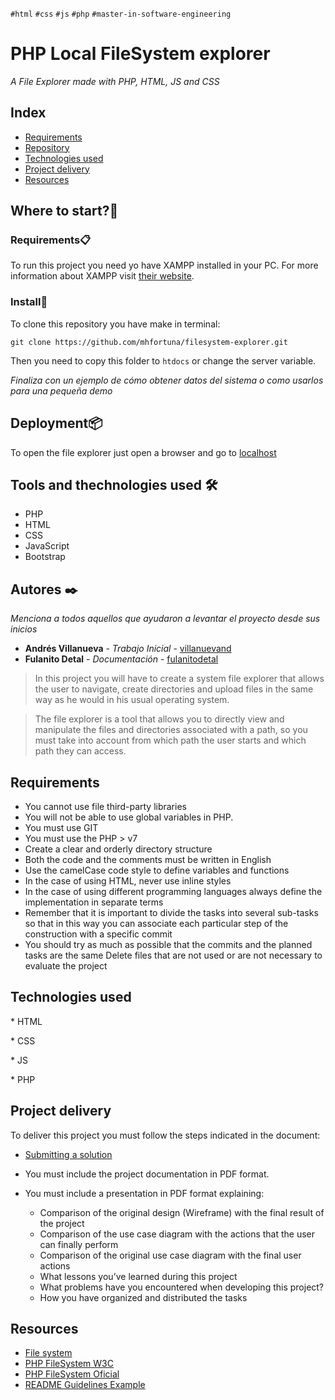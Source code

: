 `#html` `#css` `#js` `#php` `#master-in-software-engineering`

# PHP Local FileSystem explorer <!-- omit in toc -->
_A File Explorer made with PHP, HTML, JS and CSS_

## Index <!-- omit in toc -->

- [Requirements](#requirements)
- [Repository](#repository)
- [Technologies used](#technologies-used)
- [Project delivery](#project-delivery)
- [Resources](#resources)

## Where to start?🚀

### Requirements📋

To run this project you need yo have XAMPP installed in your PC. For more information about XAMPP visit [their website](https://www.apachefriends.org/es/index.html).

### Install🔧

To clone this repository you have make in terminal:

```
git clone https://github.com/mhfortuna/filesystem-explorer.git
```
Then you need to copy this folder to `htdocs` or change the server variable.

_Finaliza con un ejemplo de cómo obtener datos del sistema o como usarlos para una pequeña demo_

## Deployment📦

To open the file explorer just open a browser and go to [localhost](localhost)

## Tools and thechnologies used 🛠️

* PHP
* HTML
* CSS
* JavaScript
* Bootstrap 




## Autores ✒️

_Menciona a todos aquellos que ayudaron a levantar el proyecto desde sus inicios_

* **Andrés Villanueva** - *Trabajo Inicial* - [villanuevand](https://github.com/villanuevand)
* **Fulanito Detal** - *Documentación* - [fulanitodetal](#fulanito-de-tal)


<p>


>In this project you will have to create a system file explorer that allows the user to navigate, create directories and upload files in the same way as he would in his usual operating system. 

>The file explorer is a tool that allows you to directly view and manipulate the files and directories associated with a path, so you must take into account from which path the user starts and which path they can access.





## Requirements

- You cannot use file third-party libraries
- You will not be able to use global variables in PHP.
- You must use GIT
- You must use the PHP > v7
- Create a clear and orderly directory structure
- Both the code and the comments must be written in English
- Use the camelCase code style to define variables and functions
- In the case of using HTML, never use inline styles
- In the case of using different programming languages ​​always define the implementation in separate terms
- Remember that it is important to divide the tasks into several sub-tasks so that in this way you can associate each particular step of the construction with a specific commit
- You should try as much as possible that the commits and the planned tasks are the same
Delete files that are not used or are not necessary to evaluate the project


## Technologies used

\* HTML

\* CSS

\* JS

\* PHP

## Project delivery

To deliver this project you must follow the steps indicated in the document:

- [Submitting a solution](https://www.notion.so/Submitting-a-solution-524dab1a71dd4b96903f26385e24cdb6)

- You must include the project documentation in PDF format.
- You must include a presentation in PDF format explaining:
  - Comparison of the original design (Wireframe) with the final result of the project
  - Comparison of the use case diagram with the actions that the user can finally perform
  - Comparison of the original use case diagram with the final user actions
  - What lessons you’ve learned during this project
  - What problems have you encountered when developing this project?
  - How you have organized and distributed the tasks


## Resources

- [File system](https://es.wikipedia.org/wiki/Administrador_de_archivos)
- [PHP FileSystem W3C](https://www.w3schools.com/php/php_ref_filesystem.asp)
- [PHP FileSystem Oficial](https://www.php.net/manual/es/book.filesystem.php)
- [README Guidelines Example](https://gist.github.com/PurpleBooth/109311bb0361f32d87a2)
<!--stackedit_data:
eyJoaXN0b3J5IjpbNTA1Nzg0MDg2LDEyODM0MTMyMTFdfQ==
-->